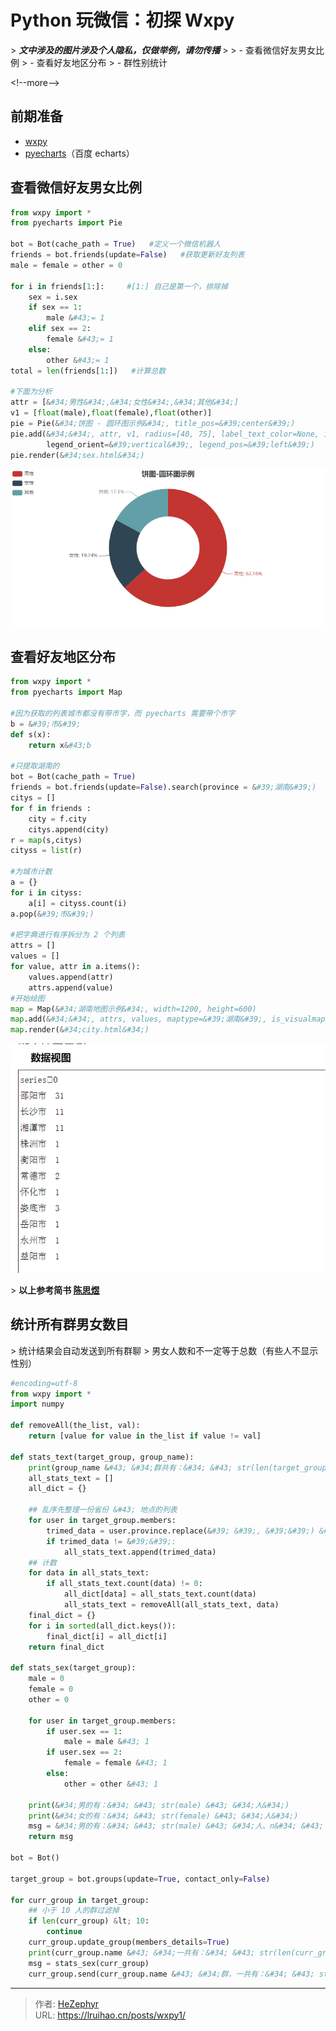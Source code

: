 # Python 玩微信：初探 Wxpy


&gt; **_文中涉及的图片涉及个人隐私，仅做举例，请勿传播_**
&gt;
&gt; - 查看微信好友男女比例
&gt; - 查看好友地区分布
&gt; - 群性别统计

&lt;!--more--&gt;

## 前期准备

- [wxpy](https://github.com/youfou/wxpy)
- [pyecharts](https://github.com/pyecharts/pyecharts)（百度 echarts）

## 查看微信好友男女比例

```py 生成结果在源文件同目录在的 sex.html
from wxpy import *
from pyecharts import Pie

bot = Bot(cache_path = True)   #定义一个微信机器人
friends = bot.friends(update=False)   #获取更新好友列表
male = female = other = 0

for i in friends[1:]:     #[1:] 自己是第一个，排除掉
    sex = i.sex
    if sex == 1:
        male &#43;= 1
    elif sex == 2:
        female &#43;= 1
    else:
        other &#43;= 1
total = len(friends[1:])   #计算总数

#下面为分析
attr = [&#34;男性&#34;,&#34;女性&#34;,&#34;其他&#34;]
v1 = [float(male),float(female),float(other)]
pie = Pie(&#34;饼图 - 圆环图示例&#34;, title_pos=&#39;center&#39;)
pie.add(&#34;&#34;, attr, v1, radius=[40, 75], label_text_color=None, is_label_show=True,
        legend_orient=&#39;vertical&#39;, legend_pos=&#39;left&#39;)
pie.render(&#34;sex.html&#34;)
```

![微信好友男女比例](images/1.png)

## 查看好友地区分布

```py 生成结果在源文件同目录在的 city.html
from wxpy import *
from pyecharts import Map

#因为获取的列表城市都没有带市字，而 pyecharts 需要带个市字
b = &#39;市&#39;
def s(x):
    return x&#43;b

#只提取湖南的
bot = Bot(cache_path = True)
friends = bot.friends(update=False).search(province = &#39;湖南&#39;)
citys = []
for f in friends :
    city = f.city
    citys.append(city)
r = map(s,citys)
cityss = list(r)

#为城市计数
a = {}
for i in cityss:
    a[i] = cityss.count(i)
a.pop(&#39;市&#39;)

#把字典进行有序拆分为 2 个列表
attrs = []
values = []
for value, attr in a.items():
    values.append(attr)
    attrs.append(value)
#开始绘图
map = Map(&#34;湖南地图示例&#34;, width=1200, height=600)
map.add(&#34;&#34;, attrs, values, maptype=&#39;湖南&#39;, is_visualmap=True, visual_text_color=&#39;#000&#39;)
map.render(&#34;city.html&#34;)
```

![微信地区分布](images/2.png)

&gt; **以上参考简书 [陈思煜](https://www.jianshu.com/p/c0baf3c6db15)**

## 统计所有群男女数目

&gt; 统计结果会自动发送到所有群聊
&gt; 男女人数和不一定等于总数（有些人不显示性别）

```py @Sunbelife
#encoding=utf-8
from wxpy import *
import numpy

def removeAll(the_list, val):
    return [value for value in the_list if value != val]

def stats_text(target_group, group_name):
    print(group_name &#43; &#34;群共有：&#34; &#43; str(len(target_group)) &#43; &#34;人，其中：&#34;)
    all_stats_text = []
    all_dict = {}

    ## 乱序先整理一份省份 &#43; 地点的列表
    for user in target_group.members:
        trimed_data = user.province.replace(&#39; &#39;, &#39;&#39;) &#43; user.city.replace(&#39; &#39;, &#39;&#39;)
        if trimed_data != &#39;&#39;:
            all_stats_text.append(trimed_data)
    ## 计数
    for data in all_stats_text:
        if all_stats_text.count(data) != 0:
            all_dict[data] = all_stats_text.count(data)
            all_stats_text = removeAll(all_stats_text, data)
    final_dict = {}
    for i in sorted(all_dict.keys()):
        final_dict[i] = all_dict[i]
    return final_dict

def stats_sex(target_group):
    male = 0
    female = 0
    other = 0

    for user in target_group.members:
        if user.sex == 1:
            male = male &#43; 1
        if user.sex == 2:
            female = female &#43; 1
        else:
            other = other &#43; 1

    print(&#34;男的有：&#34; &#43; str(male) &#43; &#34;人&#34;)
    print(&#34;女的有：&#34; &#43; str(female) &#43; &#34;人&#34;)
    msg = &#34;男的有：&#34; &#43; str(male) &#43; &#34;人、n&#34; &#43; &#34;女的有：&#34; &#43; str(female) &#43; &#34;人、n&#34;
    return msg

bot = Bot()

target_group = bot.groups(update=True, contact_only=False)

for curr_group in target_group:
    ## 小于 10 人的群过滤掉
    if len(curr_group) &lt; 10:
        continue
    curr_group.update_group(members_details=True)
    print(curr_group.name &#43; &#34;一共有：&#34; &#43; str(len(curr_group)) &#43; &#34;人、n&#34;)
    msg = stats_sex(curr_group)
    curr_group.send(curr_group.name &#43; &#34;群，一共有：&#34; &#43; str(len(curr_group)) &#43; &#34;人、n&#34; &#43; msg)
```


---

> 作者: [HeZephyr](https://github.com/HeZephyr)  
> URL: https://lruihao.cn/posts/wxpy1/  

